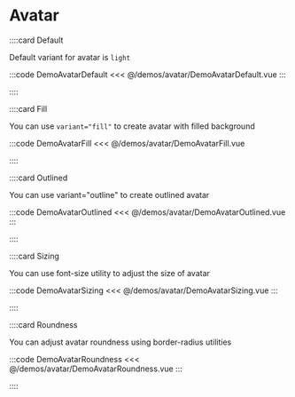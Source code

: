 <script lang="ts" setup>
import api from '@anu-vue/component-meta/AAvatar.json'
</script>

# Avatar

<!-- 👉 Default -->
::::card Default

Default variant for avatar is `light`

:::code DemoAvatarDefault
<<< @/demos/avatar/DemoAvatarDefault.vue
:::

::::

<!-- 👉 Fill -->
::::card Fill

You can use `variant="fill"` to create avatar with filled background

:::code DemoAvatarFill
<<< @/demos/avatar/DemoAvatarFill.vue

::::

<!-- 👉 Outlined -->
::::card Outlined

You can use variant="outline" to create outlined avatar

:::code DemoAvatarOutlined
<<< @/demos/avatar/DemoAvatarOutlined.vue
:::

::::

<!-- 👉 Sizing -->
::::card Sizing

You can use font-size utility to adjust the size of avatar

:::code DemoAvatarSizing
<<< @/demos/avatar/DemoAvatarSizing.vue
:::

::::

<!-- 👉 Roundness -->
::::card Roundness

You can adjust avatar roundness using border-radius utilities

:::code DemoAvatarRoundness
<<< @/demos/avatar/DemoAvatarRoundness.vue
:::

::::
